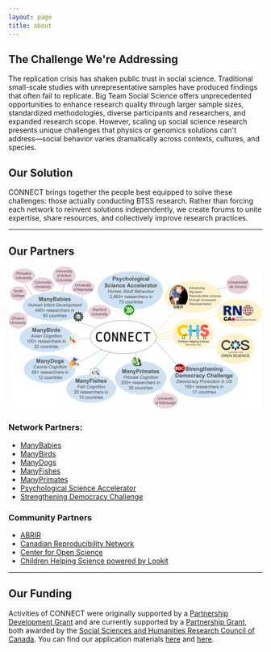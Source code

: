 ```yaml
---
layout: page
title: about
---
```


## The Challenge We're Addressing
The replication crisis has shaken public trust in social science. Traditional small-scale studies with unrepresentative samples have produced findings that often fail to replicate. Big Team Social Science offers unprecedented opportunities to enhance research quality through larger sample sizes, standardized methodologies, diverse participants and researchers, and expanded research scope. However, scaling up social science research presents unique challenges that physics or genomics solutions can't address—social behavior varies dramatically across contexts, cultures, and species.


## Our Solution
CONNECT brings together the people best equipped to solve these challenges: those actually conducting BTSS research. Rather than forcing each network to reinvent solutions independently, we create forums to unite expertise, share resources, and collectively improve research practices.

***

## Our Partners

<img src="/assets/img/connect-partners.png" />

### Network Partners: 

* [ManyBabies](https://manybabies.org/)
* [ManyBirds](http://themanybirds.com)
* [ManyDogs](https://manydogsproject.github.io)
* [ManyFishes](https://twitter.com/TheManyFishes)
* [ManyPrimates](https://manyprimates.github.io)
* [Psychological Science Accelerator](https://psysciacc.org)
* [Strengthening Democracy Challenge](https://www.strengtheningdemocracychallenge.org)

### Community Partners

* [ABRIR](https://abrirpsy.org/)
* [Canadian Reproducibility Network](https://carn-recar.ca/)
* [Center for Open Science](https://www.cos.io/)
* [Children Helping Science powered by Lookit](https://lookit.mit.edu)

***

## Our Funding
Activities of CONNECT were originally supported by a [Partnership Development Grant](https://www.sshrc-crsh.gc.ca/funding-financement/programs-programmes/partnership_development_grants-subventions_partenariat_developpement-eng.aspx) and are currently supported by a [Partnership Grant](https://sshrc-crsh.canada.ca/en/funding/opportunities/partnership-grants.aspx), both awarded by the [Social Sciences and Humanities Research Council of Canada](https://www.sshrc-crsh.gc.ca/). You can find our application materials [here](https://osf.io/xavnd/) and [here](https://drive.google.com/file/d/1rzwoVNW7M8pBDB3SBpnh5IqkK-wuebI2/view?usp=drive_link).
